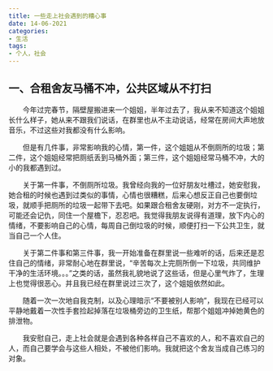 ```yaml
---
title: 一些走上社会遇到的糟心事
date: 14-06-2021
categories: 
- 生活
tags: 
- 个人，社会
---
```


## 一、合租舍友马桶不冲，公共区域从不打扫
　　今年过完春节，隔壁屋搬进来一个姐姐，半年过去了，我从来不知道这个姐姐长什么样子，她从来不跟我们说话，在群里也从不主动说话，经常在房间大声地放音乐，不过这些对我都没有什么影响。

　　但是有几件事，非常影响我的心情，第一件，这个姐姐从不倒厕所的垃圾；第二件，这个姐姐经常把厕纸丢到马桶外面；第三件，这个姐姐经常马桶不冲，大的小的我都遇到过。

　　关于第一件事，不倒厕所垃圾。我曾经向我的一位好朋友吐槽过，她安慰我，她合租的时候也遇到过类似的事情，心情也很糟糕，后来心想反正自己也要倒垃圾，就顺手把厕所的垃圾一起带下去吧。如果跟合租舍友硬刚，对方不一定执行，可能还会记仇，同住一个屋檐下，忍忍吧。我觉得我朋友说得有道理，放下内心的情绪，不要影响自己的心情，每周自己倒垃圾的时候，顺便打扫一下公共卫生，就当自己一个人住。

　　关于第二件事和第三件事，我一开始准备在群里说一些难听的话，后来还是忍住自己的情绪，非常耐心地在群里说，“辛苦每次上完厕所倒一下垃圾，共同维护干净的生活环境。。。”之类的话，虽然我礼貌地说了这些话，但是心里气炸了，生理上也觉得很恶心。并且我已经在群里说过三次了，这个姐姐依然如此。

　　随着一次一次地自我克制，以及心理暗示“不要被别人影响”，我现在已经可以平静地戴着一次性手套捡起掉落在垃圾桶旁边的卫生纸，帮那个姐姐冲掉她黄色的排泄物。

　　我安慰自己，走上社会就是会遇到各种各样自己不喜欢的人，和不喜欢自己的人，而自己要学会与这些人相处，不被他们影响。我就把这个舍友当成自己练习的对象。
　













